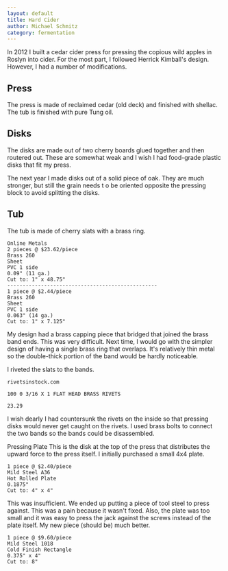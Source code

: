 ```yaml
---
layout: default
title: Hard Cider
author: Michael Schmitz
category: fermentation
---
```


In 2012 I built a cedar cider press for pressing the copious wild apples in
Roslyn into cider. For the most part, I followed Herrick Kimball's design.
However, I had a number of modifications.

Press
-----

The press is made of reclaimed cedar (old deck) and finished with shellac. The
tub is finished with pure Tung oil.

Disks
-------

The disks are made out of two cherry boards glued together and then routered
out. These are somewhat weak and I wish I had food-grade plastic disks that fit
my press.

The next year I made disks out of a solid piece of oak.  They are much
stronger, but still the grain needs t o be oriented opposite the pressing block
to avoid splitting the disks.

Tub
---

The tub is made of cherry slats with a brass ring.

```
Online Metals
2 pieces @ $23.62/piece
Brass 260
Sheet
PVC 1 side
0.09" (11 ga.)
Cut to: 1" x 48.75"
-------------------------------------------------
1 piece @ $2.44/piece
Brass 260
Sheet
PVC 1 side
0.063" (14 ga.)
Cut to: 1" x 7.125"
```

My design had a brass capping piece that bridged that joined the brass band
ends. This was very difficult. Next time, I would go with the simpler design of
having a single brass ring that overlaps. It's relatively thin metal so the
double-thick portion of the band would be hardly noticeable.

I riveted the slats to the bands.

```
rivetsinstock.com

100 0 3/16 X 1 FLAT HEAD BRASS RIVETS

23.29
```

I wish dearly I had countersunk the rivets on the inside so that pressing disks would never get caught on the rivets. I used brass bolts to connect the two bands so the bands could be disassembled.

Pressing Plate
This is the disk at the top of the press that distributes the upward force to the press itself. I initially purchased a small 4x4 plate.

```
1 piece @ $2.40/piece
Mild Steel A36
Hot Rolled Plate
0.1875"
Cut to: 4" x 4"
```

This was insufficient. We ended up putting a piece of tool steel to press against. This was a pain because it wasn't fixed. Also, the plate was too small and it was easy to press the jack against the screws instead of the plate itself. My new piece (should be) much better.

```
1 piece @ $9.60/piece
Mild Steel 1018
Cold Finish Rectangle
0.375" x 4"
Cut to: 8"
```
